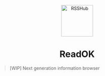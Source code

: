 <p align="center">
<img src="https://raw.githubusercontent.com/RSSNext/ReadOK/main/src/renderer/public/icon.svg" alt="RSSHub" width="100">
</p>
<h1 align="center">ReadOK</h1>

> [WIP] Next generation information browser
